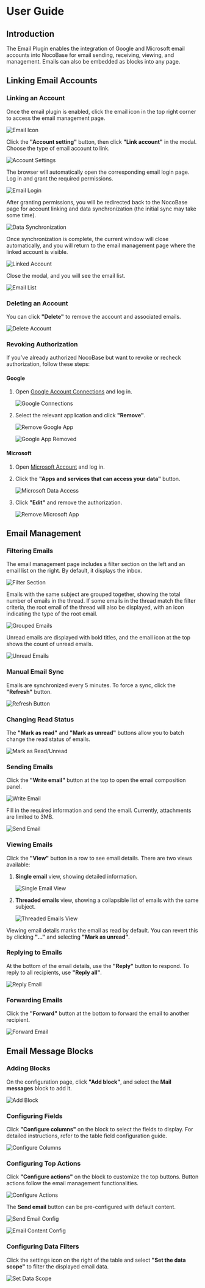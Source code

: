 # User Guide

## Introduction

The Email Plugin enables the integration of Google and Microsoft email accounts into NocoBase for email sending, receiving, viewing, and management. Emails can also be embedded as blocks into any page.

## Linking Email Accounts

### Linking an Account

Once the email plugin is enabled, click the email icon in the top right corner to access the email management page.

![Email Icon](https://static-docs.nocobase.com/mail-1733816161753.png)

Click the **"Account setting"** button, then click **"Link account"** in the modal. Choose the type of email account to link.

![Account Settings](https://static-docs.nocobase.com/mail-1733816162279.png)

The browser will automatically open the corresponding email login page. Log in and grant the required permissions.

![Email Login](https://static-docs.nocobase.com/mail-1733816162534.png)

After granting permissions, you will be redirected back to the NocoBase page for account linking and data synchronization (the initial sync may take some time).

![Data Synchronization](https://static-docs.nocobase.com/mail-1733816162794.png)

Once synchronization is complete, the current window will close automatically, and you will return to the email management page where the linked account is visible.

![Linked Account](https://static-docs.nocobase.com/mail-1733816163177.png)

Close the modal, and you will see the email list.

![Email List](https://static-docs.nocobase.com/mail-1733816163503.png)

### Deleting an Account

You can click **"Delete"** to remove the account and associated emails.

![Delete Account](https://static-docs.nocobase.com/mail-1733816163758.png)

### Revoking Authorization

If you’ve already authorized NocoBase but want to revoke or recheck authorization, follow these steps:

#### Google
1. Open [Google Account Connections](https://myaccount.google.com/u/0/connections) and log in.

   ![Google Connections](https://static-docs.nocobase.com/mail-1733816164047.png)

2. Select the relevant application and click **"Remove"**.

   ![Remove Google App](https://static-docs.nocobase.com/mail-1733816164469.png)

   ![Google App Removed](https://static-docs.nocobase.com/mail-1733816164754.png)

#### Microsoft
1. Open [Microsoft Account](https://account.microsoft.com/) and log in.
2. Click the **"Apps and services that can access your data"** button.

   ![Microsoft Data Access](https://static-docs.nocobase.com/mail-1733816165019.png)

3. Click **"Edit"** and remove the authorization.

   ![Remove Microsoft App](https://static-docs.nocobase.com/mail-1733816165260.png)

## Email Management

### Filtering Emails

The email management page includes a filter section on the left and an email list on the right. By default, it displays the inbox.

![Filter Section](https://static-docs.nocobase.com/mail-1733816165536.png)

Emails with the same subject are grouped together, showing the total number of emails in the thread. If some emails in the thread match the filter criteria, the root email of the thread will also be displayed, with an icon indicating the type of the root email.

![Grouped Emails](https://static-docs.nocobase.com/mail-1733816165797.png)

Unread emails are displayed with bold titles, and the email icon at the top shows the count of unread emails.

![Unread Emails](https://static-docs.nocobase.com/mail-1733816166067.png)

### Manual Email Sync

Emails are synchronized every 5 minutes. To force a sync, click the **"Refresh"** button.

![Refresh Button](https://static-docs.nocobase.com/mail-1733816166364.png)

### Changing Read Status

The **"Mark as read"** and **"Mark as unread"** buttons allow you to batch change the read status of emails.

![Mark as Read/Unread](https://static-docs.nocobase.com/mail-1733816166621.png)

### Sending Emails

Click the **"Write email"** button at the top to open the email composition panel.

![Write Email](https://static-docs.nocobase.com/mail-1733816166970.png)

Fill in the required information and send the email. Currently, attachments are limited to 3MB.

![Send Email](https://static-docs.nocobase.com/mail-1733816167214.png)

### Viewing Emails

Click the **"View"** button in a row to see email details. There are two views available:

1. **Single email** view, showing detailed information.

   ![Single Email View](https://static-docs.nocobase.com/mail-1733816167456.png)

2. **Threaded emails** view, showing a collapsible list of emails with the same subject.

   ![Threaded Emails View](https://static-docs.nocobase.com/mail-1733816167750.png)

Viewing email details marks the email as read by default. You can revert this by clicking **"..."** and selecting **"Mark as unread"**.

### Replying to Emails

At the bottom of the email details, use the **"Reply"** button to respond. To reply to all recipients, use **"Reply all"**.

![Reply Email](https://static-docs.nocobase.com/mail-1733816167998.png)

### Forwarding Emails

Click the **"Forward"** button at the bottom to forward the email to another recipient.

![Forward Email](https://static-docs.nocobase.com/mail-1733816168241.png)

## Email Message Blocks

### Adding Blocks

On the configuration page, click **"Add block"**, and select the **Mail messages** block to add it.

![Add Block](https://static-docs.nocobase.com/mail-1733816168487.png)

### Configuring Fields

Click **"Configure columns"** on the block to select the fields to display. For detailed instructions, refer to the table field configuration guide.

![Configure Columns](https://static-docs.nocobase.com/mail-1733816168737.png)

### Configuring Top Actions

Click **"Configure actions"** on the block to customize the top buttons. Button actions follow the email management functionalities.

![Configure Actions](https://static-docs.nocobase.com/mail-1733816168977.png)

The **Send email** button can be pre-configured with default content.

![Send Email Config](https://static-docs.nocobase.com/mail-1733816169243.png)

![Email Content Config](https://static-docs.nocobase.com/mail-1733816169515.png)

### Configuring Data Filters

Click the settings icon on the right of the table and select **"Set the data scope"** to filter the displayed email data.

![Set Data Scope](https://static-docs.nocobase.com/mail-1733816169764.png)
